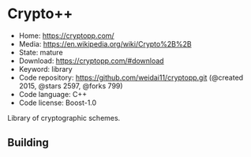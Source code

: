 # Crypto++

- Home: https://cryptopp.com/
- Media: https://en.wikipedia.org/wiki/Crypto%2B%2B
- State: mature
- Download: https://cryptopp.com/#download
- Keyword: library
- Code repository: https://github.com/weidai11/cryptopp.git (@created 2015, @stars 2597, @forks 799)
- Code language: C++
- Code license: Boost-1.0

Library of cryptographic schemes.

## Building
